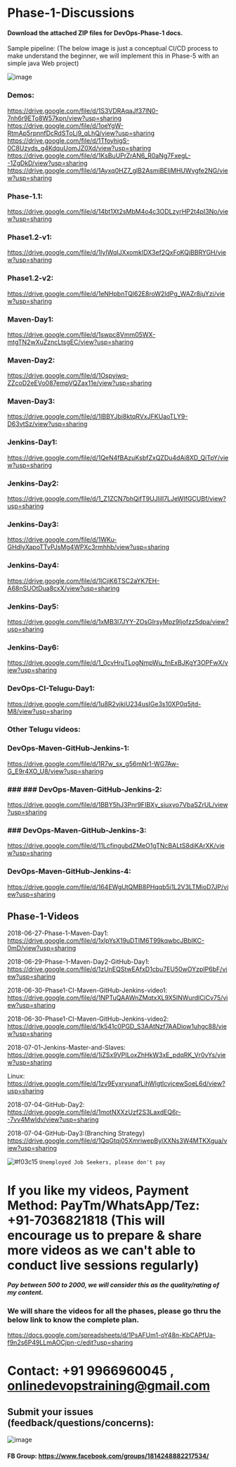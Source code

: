 # Phase-1-Discussions

#### Download the attached ZIP files for DevOps-Phase-1 docs.

Sample pipeline: (The below image is just a conceptual CI/CD process to make understand the beginner, we will implement this in Phase-5 with an simple java Web project)

![image](https://user-images.githubusercontent.com/24622526/42048000-86bfc740-7b1f-11e8-9086-95fd5748b3fb.png)

### Demos:

https://drive.google.com/file/d/1S3VDRAqaJf37lN0-7nh6r9ETo8W57kpn/view?usp=sharing
https://drive.google.com/file/d/1oeYgW-RtmAp5rpnnfDcRdSToLj9_qLhQ/view?usp=sharing
https://drive.google.com/file/d/1TfoyhigS-0C8Uzyds_g4KdquUomJZ0Xd/view?usp=sharing
https://drive.google.com/file/d/1KsBuUPrZrAN6_R0aNg7FxegL--1ZgDkD/view?usp=sharing
https://drive.google.com/file/d/1Ayxq0HZ7_glB2AsmiBEIjMHUWvgfe2NG/view?usp=sharing

### Phase-1.1:

https://drive.google.com/file/d/14bt1Xt2sMbM4o4c3ODLzyrHP2t4pI3No/view?usp=sharing

### Phase1.2-v1:

https://drive.google.com/file/d/1lyIWqIJXxomkIDX3ef2QxFoKQjBBRYGH/view?usp=sharing

### Phase1.2-v2:

https://drive.google.com/file/d/1eNHpbnTQl62E8roW2ldPg_WAZr8juYzj/view?usp=sharing


### Maven-Day1:

https://drive.google.com/file/d/1swpc8Vmm05WX-mtgTN2wXuZzncLtsgEC/view?usp=sharing

### Maven-Day2:

https://drive.google.com/file/d/1Ospyiwq-ZZcoD2eEVo087empVQZax11e/view?usp=sharing

### Maven-Day3:

https://drive.google.com/file/d/1lBBYJbi8ktqRVxJFKUaoTLY9-D63vtSz/view?usp=sharing

### Jenkins-Day1:

https://drive.google.com/file/d/1QeN4fBAzuKsbfZxQZDu4dAi8XD_QiTpY/view?usp=sharing

### Jenkins-Day2: 

https://drive.google.com/file/d/1_Z1ZCN7bhQifT9UJlill7LJeWIfGCUBf/view?usp=sharing

### Jenkins-Day3:

https://drive.google.com/file/d/1WKu-GHdlyXapoTTvPJsMg4WPXc3rmhhb/view?usp=sharing

### Jenkins-Day4: 

https://drive.google.com/file/d/1lCjiK6TSC2aYK7EH-A68nSUOtDua8cxX/view?usp=sharing

### Jenkins-Day5: 

https://drive.google.com/file/d/1xMB3l7JYY-ZOsGIrsyMpz9Ijofzz5dpa/view?usp=sharing

### Jenkins-Day6: 

https://drive.google.com/file/d/1_0cvHruTLogNmpWu_fnExBJKgY3OPFwX/view?usp=sharing

### DevOps-CI-Telugu-Day1:

https://drive.google.com/file/d/1u8R2vjkiU234usIGe3s10XP0q5jtd-M8/view?usp=sharing

### Other Telugu videos:

### DevOps-Maven-GitHub-Jenkins-1: 
https://drive.google.com/file/d/1R7w_sx_g56mNr1-WG7Aw-G_E9r4XO_U8/view?usp=sharing

### ### ### DevOps-Maven-GitHub-Jenkins-2: 
https://drive.google.com/file/d/1BBY5hJ3Pnr9FIBXy_siuxyo7VbaSZrUL/view?usp=sharing

### ### DevOps-Maven-GitHub-Jenkins-3: 
https://drive.google.com/file/d/11LcfingubdZMeO1gTNcBALtS8diKArXK/view?usp=sharing

### DevOps-Maven-GitHub-Jenkins-4:
https://drive.google.com/file/d/164EWgUtQMB8PHqqb5i1L2V3LTMioD7JP/view?usp=sharing



## Phase-1-Videos


2018-06-27-Phase-1-Maven-Day1:
https://drive.google.com/file/d/1xIpYsX19uDTIM6T99kqwbcJBbIKC-0mD/view?usp=sharing

2018-06-29-Phase-1-Maven-Day2-GitHub-Day1:
https://drive.google.com/file/d/1zUnEQStwEAfxD1cbu7EU50wOYzpIP6bF/view?usp=sharing

2018-06-30-Phase1-CI-Maven-GitHub-Jenkins-video1: 
https://drive.google.com/file/d/1NPTuQAAWnZMqtxXL9X5INWurdlCiCv75/view?usp=sharing

2018-06-30-Phase1-CI-Maven-GitHub-Jenkins-video2:
https://drive.google.com/file/d/1k541c0PGD_S3AAtNzf7AADiow1uhgc88/view?usp=sharing

2018-07-01-Jenkins-Master-and-Slaves:
https://drive.google.com/file/d/1iZSx9VPILoxZhHkW3xE_pdqRK_Vr0vYs/view?usp=sharing

Linux:
https://drive.google.com/file/d/1zv9EyxryunafLihWlgtlcvjcewSoeL6d/view?usp=sharing

2018-07-04-GitHub-Day2:
https://drive.google.com/file/d/1motNXXzUzf2S3LaxdEQ6r--7vv4MwIdv/view?usp=sharing

2018-07-04-GitHub-Day3:(Branching Strategy)
https://drive.google.com/file/d/1QqGtqj05XmriwepBylXXNs3W4MTKXgua/view?usp=sharing


![#f03c15](https://placehold.it/15/f03c15/000000?text=+) `Unemployed Job Seekers, please don't pay`


# If you like my videos, Payment Method: PayTm/WhatsApp/Tez: +91-7036821818 (This will encourage us to prepare & share more videos as we can't able to conduct live sessions regularly)

##### Pay between 500 to 2000, we will consider this as the quality/rating of my content.

### We will share the videos for all the phases, please go thru the below link to know the complete plan.

https://docs.google.com/spreadsheets/d/1PsAFUm1-oY48n-KbCAPfUa-f9n2s6P49LLmAOCjpn-c/edit?usp=sharing

# Contact: +91 9966960045 , onlinedevopstraining@gmail.com

## Submit your issues (feedback/questions/concerns):

![image](https://user-images.githubusercontent.com/24622526/42048747-ca365208-7b21-11e8-9afb-5c12d5f7215f.png)

#### FB Group: https://www.facebook.com/groups/1814248882217534/


